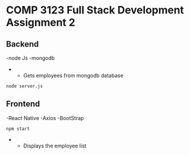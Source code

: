 # COMP 3123 Full Stack Development Assignment 2

## Backend

-node Js
-mongodb

- - Gets employees from mongodb database

```
node server.js

```

## Frontend

-React Native
-Axios
-BootStrap

```
npm start

```

- - Displays the employee list
